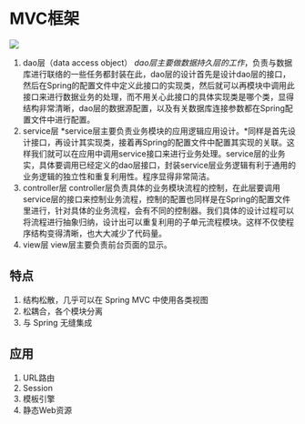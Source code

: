# MVC框架

![][image-1]

1. dao层（data access object）
*dao层主要做数据持久层的工作*，负责与数据库进行联络的一些任务都封装在此，dao层的设计首先是设计dao层的接口，然后在Spring的配置文件中定义此接口的实现类，然后就可以再模块中调用此接口来进行数据业务的处理，而不用关心此接口的具体实现类是哪个类，显得结构非常清晰，dao层的数据源配置，以及有关数据库连接参数都在Spring配置文件中进行配置。
2. service层
*service层主要负责业务模块的应用逻辑应用设计。*同样是首先设计接口，再设计其实现类，接着再Spring的配置文件中配置其实现的关联。这样我们就可以在应用中调用service接口来进行业务处理。service层的业务实，具体要调用已经定义的dao层接口，封装service层业务逻辑有利于通用的业务逻辑的独立性和重复利用性。程序显得非常简洁。
3. controller层
controller层负责具体的业务模块流程的控制，在此层要调用service层的接口来控制业务流程，控制的配置也同样是在Spring的配置文件里进行，针对具体的业务流程，会有不同的控制器。我们具体的设计过程可以将流程进行抽象归纳，设计出可以重复利用的子单元流程模块。这样不仅使程序结构变得清晰，也大大减少了代码量。
4. view层
view层主要负责前台页面的显示。

## 特点
1. 结构松散，几乎可以在 Spring MVC 中使用各类视图
2. 松耦合，各个模块分离
3. 与 Spring 无缝集成

## 应用
1. URL路由
2. Session
3. 模板引擎
4. 静态Web资源

[image-1]:	https://raw.githubusercontent.com/zhangpengnian/ImageRepository/master/img/20191010140333.png